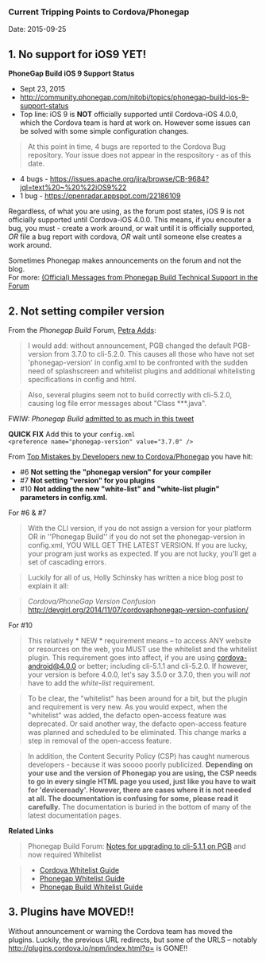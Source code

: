 ### Current Tripping Points to Cordova/Phonegap ###
Date: 2015-09-25

## 1. No support for iOS9 YET! ##

**PhoneGap Build iOS 9 Support Status**

* Sept 23, 2015
* http://community.phonegap.com/nitobi/topics/phonegap-build-ios-9-support-status
* Top line: iOS 9 is **NOT** officially supported until Cordova-iOS 4.0.0, which the Cordova team is hard at work on. However some issues can be solved with some simple configuration changes. 

> At this point in time, 4 bugs are reported to the Cordova Bug repository. Your issue does not appear in the respository - as of this date.

 * 4 bugs - https://issues.apache.org/jira/browse/CB-9684?jql=text%20~%20%22iOS9%22
 * 1 bug - https://openradar.appspot.com/22186109

  Regardless, of what you are using, as the forum post states, iOS 9 is not officially supported until Cordova-iOS 4.0.0. This means, if you encouter a bug, you must - create a work around, or wait until it is officially supported, _OR_ file a bug report with cordova, _OR_ wait until someone else creates a work around.
  
  Sometimes Phonegap makes announcements on the forum and not the blog.<br />
  For more: [(Official) Messages from Phonegap Build Technical Support in the Forum](http://codesnippets.altervista.org/documentation/phonegap/bookmarks/fromSupport.html)

## 2. Not setting compiler version ##

From the *Phonegap Build* Forum, [Petra Adds](http://community.phonegap.com/nitobi/topics/no-support-for-ios9-yet#reply_16160589):

 > I would add: without announcement, PGB changed the default PGB-version from 3.7.0 to cli-5.2.0. This causes all those who have not set 'phonegap-version' in config.xml to be confronted with the sudden need of splashscreen and whitelist plugins and additional whitelisting specifications in config and html.

 > Also, several plugins seem not to build correctly with cli-5.2.0, causing log file error messages about "Class ***.java".

 FWIW: *Phonegap Build* [admitted to as much in this tweet](https://twitter.com/jessemonroy650/status/648313365505310720)

**QUICK FIX** Add this to your `config.xml`<br />
`<preference name="phonegap-version" value="3.7.0" />`

From [Top Mistakes by Developers new to Cordova/Phonegap](https://github.com/jessemonroy650/top-phonegap-mistakes/blob/master/new-to-Phonegap.md) you have hit:

 * \#6 **Not setting the "phonegap version" for your compiler**
 * \#7 **Not setting "version" for you plugins**
 * \#10 **Not adding the new "white-list" and "white-list plugin" parameters in config.xml.**

For #6 & #7

 > With the CLI version, if you do not assign a version for your platform OR in ''Phonegap Build'' if you do not set the phonegap-version in config.xml, YOU WILL GET THE LATEST VERSION. If you are lucky, your program just works as expected. If you are not lucky, you'll get a set of cascading errors.

 > Luckily for all of us, Holly Schinsky has written a nice blog post to explain it all:

 > *Cordova/PhoneGap Version Confusion*<br />
 > http://devgirl.org/2014/11/07/cordovaphonegap-version-confusion/

For #10

 > This relatively * NEW * requirement means &ndash; to access ANY website or resources on the web, you MUST use the whitelist and the whitelist plugin. This requirement goes into affect, if you are using cordova-android@4.0.0 or better; including cli-5.1.1 and cli-5.2.0. If however, your version is before 4.0.0, let's say 3.5.0 or 3.7.0, then you will *not* have to add the *white-list* requirement.

 > To be clear, the "whitelist" has been around for a bit, but the plugin and requirement is very new. As you would expect, when the "whitelist" was added, the defacto open-access feature was deprecated. Or said another way, the defacto open-access feature was planned and scheduled to be eliminated. This change marks a step in removal of the open-access feature.

 > In addition, the Content Security Policy (CSP) has caught numerous developers - because it was soooo poorly publicized. <b>Depending on your use and the version of Phonegap you are using, the CSP needs to go in every single HTML page you used, just like you have to wait for 'deviceready'. However, there are cases where it is not needed at all. The documentation is confusing for some, please read it carefully.</b> The documentation is buried in the bottom of many of the latest documentation pages.

 <b>Related Links</b>
 > Phonegap Build Forum: [Notes for upgrading to cli-5.1.1 on PGB](http://community.phonegap.com/nitobi/topics/notes-for-upgrading-to-cli-5-1-1-on-pgb) and now required Whitelist

 > * [Cordova Whitelist Guide](https://www.npmjs.com/package/cordova-plugin-whitelist)
 > * [Phonegap Whitelist Guide](http://docs.phonegap.com/en/4.0.0/guide_appdev_whitelist_index.md.html#Whitelist%20Guide)
 > * [Phonegap Build Whitelist Guide](http://docs.build.phonegap.com/en_US/configuring_access_elements.md.html#Access%20Elements)


## 3. Plugins have MOVED!! ##

Without announcement or warning the Cordova team has moved the plugins. Luckily, the previous URL redirects, but some of the URLS &ndash; notably http://plugins.cordova.io/npm/index.html?q= is GONE!!






